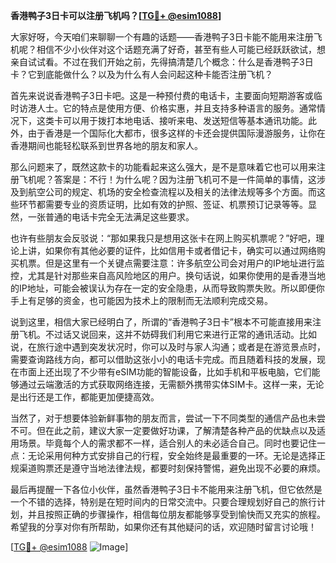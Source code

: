 **香港鸭子3日卡可以注册飞机吗？[[TG💪+ @esim1088](https://t.me/s/esim1088)]**

大家好呀，今天咱们来聊聊一个有趣的话题——香港鸭子3日卡能不能用来注册飞机呢？相信不少小伙伴对这个话题充满了好奇，甚至有些人可能已经跃跃欲试，想亲自试试看。不过在我们开始之前，先得搞清楚几个概念：什么是香港鸭子3日卡？它到底能做什么？以及为什么有人会问起这种卡能否注册飞机？

首先来说说香港鸭子3日卡吧。这是一种预付费的电话卡，主要面向短期游客或临时访港人士。它的特点是使用方便、价格实惠，并且支持多种语言的服务。通常情况下，这类卡可以用于拨打本地电话、接听来电、发送短信等基本通讯功能。此外，由于香港是一个国际化大都市，很多这样的卡还会提供国际漫游服务，让你在香港期间也能轻松联系到世界各地的朋友和家人。

那么问题来了，既然这款卡的功能看起来这么强大，是不是意味着它也可以用来注册飞机呢？答案是：不行！为什么呢？因为注册飞机可不是一件简单的事情，这涉及到航空公司的规定、机场的安全检查流程以及相关的法律法规等多个方面。而这些环节都需要专业的资质证明，比如有效的护照、签证、机票预订记录等等。显然，一张普通的电话卡完全无法满足这些要求。

也许有些朋友会反驳说：“那如果我只是想用这张卡在网上购买机票呢？”好吧，理论上讲，如果你有其他必要的证件，比如信用卡或者借记卡，确实可以通过网络购买机票。但是这里有一个关键点需要注意：许多航空公司会对用户的IP地址进行监控，尤其是针对那些来自高风险地区的用户。换句话说，如果你使用的是香港当地的IP地址，可能会被误认为存在一定的安全隐患，从而导致购票失败。所以即便你手上有足够的资金，也可能因为技术上的限制而无法顺利完成交易。

说到这里，相信大家已经明白了，所谓的“香港鸭子3日卡”根本不可能直接用来注册飞机。不过话又说回来，这并不妨碍我们利用它来进行正常的通讯活动。比如说，在旅行途中遇到突发状况时，你可以及时与家人沟通；或者是在游览景点时，需要查询路线方向，都可以借助这张小小的电话卡完成。而且随着科技的发展，现在市面上还出现了不少带有eSIM功能的智能设备，比如手机和平板电脑，它们能够通过云端激活的方式获取网络连接，无需额外携带实体SIM卡。这样一来，无论是出行还是工作，都能更加便捷高效。

当然了，对于想要体验新鲜事物的朋友而言，尝试一下不同类型的通信产品也未尝不可。但在此之前，建议大家一定要做好功课，了解清楚各种产品的优缺点以及适用场景。毕竟每个人的需求都不一样，适合别人的未必适合自己。同时也要记住一点：无论采用何种方式安排自己的行程，安全始终是最重要的一环。无论是选择正规渠道购票还是遵守当地法律法规，都要时刻保持警惕，避免出现不必要的麻烦。

最后再提醒一下各位小伙伴，虽然香港鸭子3日卡不能用来注册飞机，但它依然是一个不错的选择，特别是在短时间内的日常交流中。只要合理规划好自己的旅行计划，并且按照正确的步骤操作，相信每位朋友都能够享受到愉快而又充实的旅程。希望我的分享对你有所帮助，如果你还有其他疑问的话，欢迎随时留言讨论哦！

[[TG💪+ @esim1088](https://t.me/s/esim1088) ![Image](https://i.postimg.cc/4NQfJmqS/Snipaste-2025-05-13-00-14-12.png)]